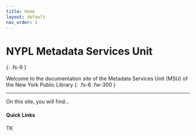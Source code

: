 ```yaml
---
title: Home
layout: default
nav_order: 1
---
```


# NYPL Metadata Services Unit
{: .fs-9 }

Welcome to the documentation site of the Metadata Services Unit (MSU) of the New York Public Library
{: .fs-6 .fw-300 }

---

On this site, you will find…

#### Quick Links
TK